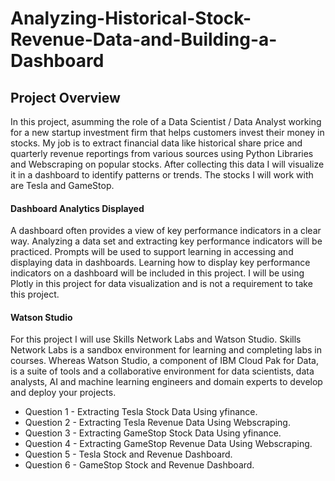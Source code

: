 # Analyzing-Historical-Stock-Revenue-Data-and-Building-a-Dashboard

 ## **Project Overview**
 
In this project, asumming the role of a Data Scientist / Data Analyst working for a new startup investment firm that helps customers invest their money in stocks. My job is to extract financial data like historical share price and quarterly revenue reportings from various sources using Python Libraries and Webscraping on popular stocks. After collecting this data I will visualize it in a dashboard to identify patterns or trends. The stocks I will work with are Tesla and GameStop.

#### Dashboard Analytics Displayed

A dashboard often provides a view of key performance indicators in a clear way. Analyzing a data set and extracting key performance indicators will be practiced. Prompts will be used to support learning in accessing and displaying data in dashboards. Learning how to display key performance indicators on a dashboard will be included in this project. I will be using Plotly in this project for data visualization and is not a requirement to take this project.

#### Watson Studio

For this project I will use Skills Network Labs and Watson Studio. Skills Network Labs is a sandbox environment for learning and completing labs in courses. Whereas Watson Studio, a component of IBM Cloud Pak for Data, is a suite of tools and a collaborative environment for data scientists, data analysts, AI and machine learning engineers and domain experts to develop and deploy your projects.



* Question 1 - Extracting Tesla Stock Data Using yfinance.
* Question 2 - Extracting Tesla Revenue Data Using Webscraping.
* Question 3 - Extracting GameStop Stock Data Using yfinance.
* Question 4 - Extracting GameStop Revenue Data Using Webscraping.
* Question 5 - Tesla Stock and Revenue Dashboard.
* Question 6 - GameStop Stock and Revenue Dashboard.
